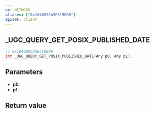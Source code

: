 ```yaml
---
ns: NETWORK
aliases: ["0x104080CA9E519B00"]
apiset: client
---
```

## _UGC_QUERY_GET_POSIX_PUBLISHED_DATE

```c
// 0x104080CA9E519B00
int _UGC_QUERY_GET_POSIX_PUBLISHED_DATE(Any p0, Any p1);
```


## Parameters
* **p0**:
* **p1**:

## Return value
